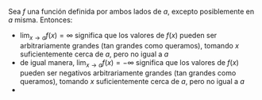 Sea $f$ una función definida por ambos lados de $a$, excepto posiblemente en $a$ misma. Entonces:
- $\lim_{x→a}f(x)=∞$ significa que los valores de $f(x)$ pueden ser arbitrariamente grandes (tan grandes como queramos), tomando $x$ suficientemente cerca de $a$, pero no igual a $a$
- de igual manera, $\lim_{x→a}f(x)=-∞$ significa que los valores de $f(x)$ pueden ser negativos arbitrariamente grandes (tan grandes como queramos), tomando $x$ suficientemente cerca de $a$, pero no igual a $a$
- 